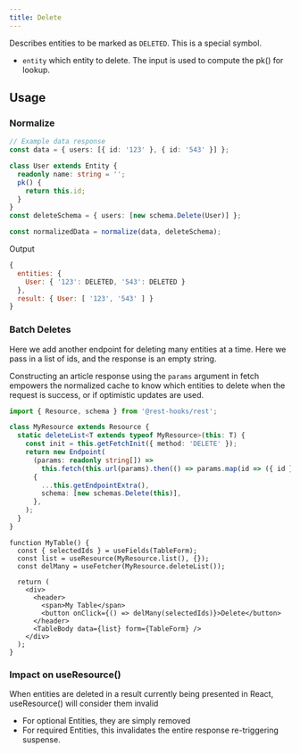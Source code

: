 ```yaml
---
title: Delete
---
```


Describes entities to be marked as `DELETED`. This is a special symbol.

- `entity` which entity to delete. The input is used to compute the pk() for lookup.

## Usage

### Normalize

```typescript
// Example data response
const data = { users: [{ id: '123' }, { id: '543' }] };

class User extends Entity {
  readonly name: string = '';
  pk() {
    return this.id;
  }
}
const deleteSchema = { users: [new schema.Delete(User)] };

const normalizedData = normalize(data, deleteSchema);
```

Output

```js
{
  entities: {
    User: { '123': DELETED, '543': DELETED }
  },
  result: { User: [ '123', '543' ] }
}
```


### Batch Deletes

Here we add another endpoint for deleting many entities at a time. Here we
pass in a list of ids, and the response is an empty string.

Constructing an article response using the `params` argument in fetch empowers
the normalized cache to know which entities to delete when the request is success,
or if optimistic updates are used.

```typescript
import { Resource, schema } from '@rest-hooks/rest';

class MyResource extends Resource {
  static deleteList<T extends typeof MyResource>(this: T) {
    const init = this.getFetchInit({ method: 'DELETE' });
    return new Endpoint(
      (params: readonly string[]) =>
        this.fetch(this.url(params).then(() => params.map(id => ({ id })))),
      {
        ...this.getEndpointExtra(),
        schema: [new schemas.Delete(this)],
      },
    );
  }
}
```

```tsx
function MyTable() {
  const { selectedIds } = useFields(TableForm);
  const list = useResource(MyResource.list(), {});
  const delMany = useFetcher(MyResource.deleteList());

  return (
    <div>
      <header>
        <span>My Table</span>
        <button onClick={() => delMany(selectedIds)}>Delete</button>
      </header>
      <TableBody data={list} form={TableForm} />
    </div>
  );
}
```

### Impact on useResource()

When entities are deleted in a result currently being presented in React, useResource()
will consider them invalid

- For optional Entities, they are simply removed
- For required Entities, this invalidates the entire response re-triggering suspense.

